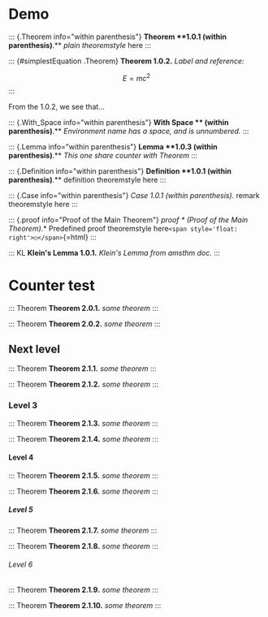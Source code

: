 # Demo

::: {.Theorem info="within parenthesis"}
**Theorem ****1.0.1** (within parenthesis)**.** *plain* *theoremstyle*
here
:::

::: {#simplestEquation .Theorem}
**Theorem ****1.0.2****.** *Label* *and* *reference:*

$$E=mc^2$$
:::

From the 1.0.2, we see that...

::: {.With_Space info="within parenthesis"}
**With Space ** (within parenthesis)**.** *Environment* *name* *has* *a*
*space,* *and* *is* *unnumbered.*
:::

::: {.Lemma info="within parenthesis"}
**Lemma ****1.0.3** (within parenthesis)**.** *This* *one* *share*
*counter* *with* *Theorem*
:::

::: {.Definition info="within parenthesis"}
**Definition ****1.0.1** (within parenthesis)**.** definition
theoremstyle here
:::

::: {.Case info="within parenthesis"}
*Case *1.0.1 (within parenthesis)*.* remark theoremstyle here
:::

::: {.proof info="Proof of the Main Theorem"}
*proof * (Proof of the Main Theorem)*.* Predefined proof theoremstyle
here`<span style='float: right'>◻</span>`{=html}
:::

::: KL
**Klein's Lemma ****1.0.1****.** *Klein's* *Lemma* *from* *amsthm*
*doc.*
:::

# Counter test

::: Theorem
**Theorem ****2.0.1****.** *some* *theorem*
:::

::: Theorem
**Theorem ****2.0.2****.** *some* *theorem*
:::

## Next level

::: Theorem
**Theorem ****2.1.1****.** *some* *theorem*
:::

::: Theorem
**Theorem ****2.1.2****.** *some* *theorem*
:::

### Level 3

::: Theorem
**Theorem ****2.1.3****.** *some* *theorem*
:::

::: Theorem
**Theorem ****2.1.4****.** *some* *theorem*
:::

#### Level 4

::: Theorem
**Theorem ****2.1.5****.** *some* *theorem*
:::

::: Theorem
**Theorem ****2.1.6****.** *some* *theorem*
:::

##### Level 5

::: Theorem
**Theorem ****2.1.7****.** *some* *theorem*
:::

::: Theorem
**Theorem ****2.1.8****.** *some* *theorem*
:::

###### Level 6

::: Theorem
**Theorem ****2.1.9****.** *some* *theorem*
:::

::: Theorem
**Theorem ****2.1.10****.** *some* *theorem*
:::
